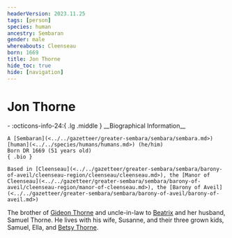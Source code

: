 ```yaml
---
headerVersion: 2023.11.25
tags: [person]
species: human
ancestry: Sembaran
gender: male
whereabouts: Cleenseau
born: 1669
title: Jon Thorne
hide_toc: true
hide: [navigation]
---
```

# Jon Thorne
<div class="grid cards ext-narrow-margin ext-one-column" markdown>
- :octicons-info-24:{ .lg .middle } __Biographical Information__

    A [Sembaran](<../../gazetteer/greater-sembara/sembara/sembara.md>) [human](<../../species/humans/humans.md>) (he/him)  
    Born DR 1669 (51 years old)  
    { .bio }

    Based in [Cleenseau](<../../gazetteer/greater-sembara/sembara/barony-of-aveil/cleenseau-region/cleenseau/cleenseau.md>), the [Manor of Cleenseau](<../../gazetteer/greater-sembara/sembara/barony-of-aveil/cleenseau-region/manor-of-cleenseau.md>), the [Barony of Aveil](<../../gazetteer/greater-sembara/sembara/barony-of-aveil/barony-of-aveil.md>)
</div>


The brother of [Gideon Thorne](<./gideon-thorne.md>) and uncle-in-law to [Beatrix](<./beatrix-thorne.md>) and her husband, Samuel Thorne. He lives with his wife, Susanne, and their three grown kids, Samuel, Ella, and [Betsy Thorne](<./betsy-thorne.md>). 

